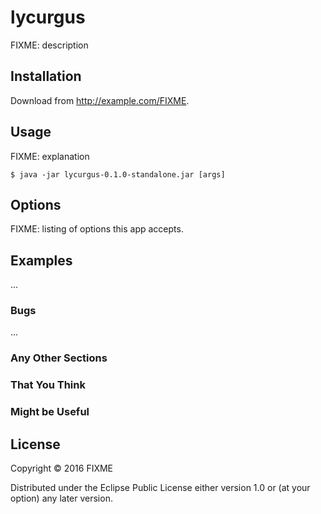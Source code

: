# lycurgus

FIXME: description

## Installation

Download from http://example.com/FIXME.

## Usage

FIXME: explanation

    $ java -jar lycurgus-0.1.0-standalone.jar [args]

## Options

FIXME: listing of options this app accepts.

## Examples

...

### Bugs

...

### Any Other Sections
### That You Think
### Might be Useful

## License

Copyright © 2016 FIXME

Distributed under the Eclipse Public License either version 1.0 or (at
your option) any later version.
